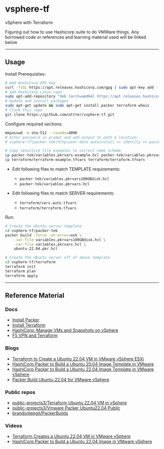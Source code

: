 # vsphere-tf

vSphere with Terraform

Figuring out how to use Hashicorp suite to do VMWare things. Any borrowed code or references and learning material used will be linked below

---

## Usage

Install Prerequisites:

```sh
# Add HashiCorp GPG key
curl -fsSL https://apt.releases.hashicorp.com/gpg | sudo apt-key add -
# Add HashiCorp Linux repo
sudo apt-add-repository "deb [arch=amd64] https://apt.releases.hashicorp.com $(lsb_release -cs) main"
# Update and install packages
sudo apt-get update && sudo apt-get install packer terraform whois
# Clone this repo
git clone https://github.com/ottter/vsphere-tf.git
```

Configure required sections:

```sh
mkpasswd -m sha-512 --rounds=4096
# Enter password in prompt and add output to path & location:
# vsphere-tf\packer-tek\http\user-data autoinstall => identity => password
```

```sh
# Copy sensitive file examples to correct name scheme
cp packer-tek/variables.pkrvars-example.hcl packer-tek/variables.pkrvars.hcl
cp terraform/terraform-example.tfvars terraform/terraform.tfvars
```

- Edit following files to match TEMPLATE requirements:
  - `packer-tek/variables.pkrvars100GBdisk.hcl`
  - `packer-tek/variables.pkrvars.hcl`

- Edit following files to match SERVER requirements:
  - `terraform/vars.auto.tfvars`
  - `terraform/terraform.tfvars`

Run:

```sh
# Create the Ubuntu server template
cd vsphere-tf/packer-tek
packer build -force -on-error=ask \
    -var-file variables.pkrvars100GBdisk.hcl \
    -var-file variables.pkrvars.hcl \
    ubuntu-22.04.pkr.hcl
```

```sh
# Create the Ubuntu server off of above template
cd vsphere-tf/terraform
terraform init
terraform plan
terraform apply 
```

---

## Reference Material

### Docs

- [Install Packer](https://developer.hashicorp.com/packer/tutorials/docker-get-started/get-started-install-cli)
- [Install Terraform](https://developer.hashicorp.com/terraform/tutorials/aws-get-started/install-cli)
- [HashiCorp: Manage VMs and Snapshots on vSphere](https://developer.hashicorp.com/terraform/tutorials/virtual-machine/vsphere-provider)
- [F5 VPN and Terraform](https://clouddocs.f5.com/products/orchestration/terraform/latest/userguide/configuring.html)

### Blogs

- [Terraform to Create a Ubuntu 22.04 VM in VMware vSphere ESXi](https://tekanaid.com/posts/terraform-create-ubuntu22-04-vm-vmware-vsphere)
- [HashiCorp Packer to Build a Ubuntu 20.04 Image Template in VMware](https://tekanaid.com/posts/hashicorp-packer-build-ubuntu20-04-vmware)
- [HashiCorp Packer to Build a Ubuntu 22.04 Image Template in VMware vSphere](https://tekanaid.com/posts/hashicorp-packer-build-ubuntu22-04-vmware)
- [Packer Build Ubuntu 22.04 for VMware vSphere](https://www.virtualizationhowto.com/2022/04/packer-build-ubuntu-22-04-for-vmware-vsphere/)

### Public repos

- [public-projects3/Terraform Ubuntu 22.04 VM in vSphere](https://gitlab.com/public-projects3/infrastructure-vmware-public/terraform-ubuntu-22.04-vm-in-vsphere/-/tree/main)
- [public-projects3/Vmware Packer Ubuntu22.04 Public](https://gitlab.com/public-projects3/infrastructure-vmware-public/vmware-packer-ubuntu22.04-public)
- [brandonleegit/PackerBuilds](https://github.com/brandonleegit/PackerBuilds)

### Videos

- [Terraform Creates a Ubuntu 22.04 VM in VMware vSphere](https://www.youtube.com/watch?v=hp8XcRNnBnU)
- [HashiCorp Packer to Build a Ubuntu 22.04 Image in VMware vSphere](https://www.youtube.com/watch?v=FvQuVWk2f6s)
